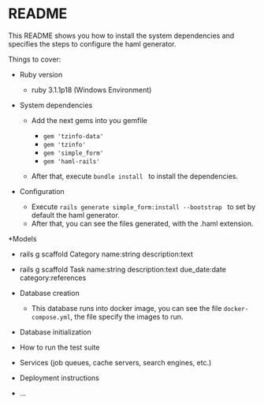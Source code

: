 # README

This README shows you how to install the system dependencies and specifies the steps to configure the haml generator.

Things to cover:

* Ruby version
    * ruby 3.1.1p18 (Windows Environment)


* System dependencies
    * Add the next gems into you gemfile

        * <code>gem 'tzinfo-data'</code>
        * <code>gem 'tzinfo'</code>
        * <code>gem 'simple_form'</code>
        * <code>gem 'haml-rails'</code>
    * After that, execute <code>bundle install </code> to install the dependencies.


* Configuration
    * Execute <code>rails generate simple_form:install --bootstrap </code> to set by default the haml generator.
    * After that, you can see the files generated, with the .haml extension.


*Models
* rails g scaffold Category name:string description:text
* rails g scaffold Task name:string description:text due_date:date category:references



* Database creation
    * This database runs into docker image, you can see the file <code>docker-compose.yml</code>, the file specify the images to run.


* Database initialization

* How to run the test suite

* Services (job queues, cache servers, search engines, etc.)

* Deployment instructions

* ...
